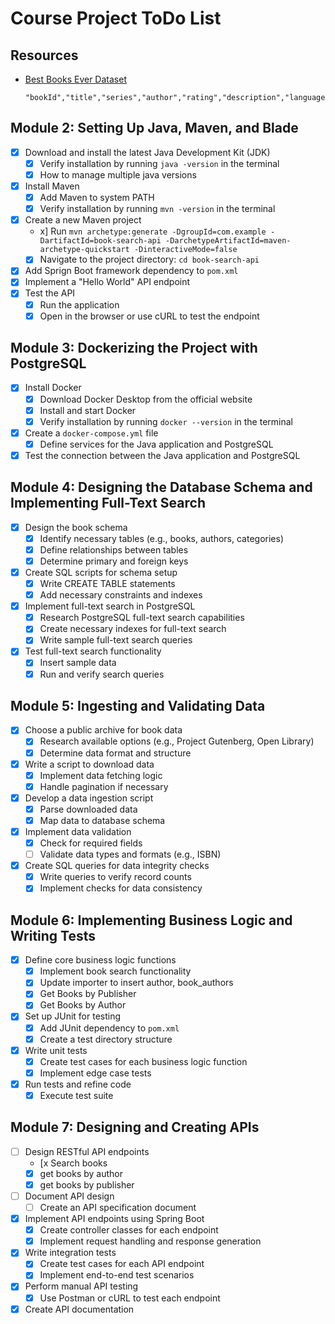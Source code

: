 # Course Project ToDo List

## Resources

- [Best Books Ever Dataset](https://github.com/scostap/goodreads_bbe_dataset/blob/main/Best_Books_Ever_dataset/books_1.Best_Books_Ever.csv)
  ```
  "bookId","title","series","author","rating","description","language","isbn","genres","characters","bookFormat","edition","pages","publisher","publishDate","firstPublishDate","awards","numRatings","ratingsByStars","likedPercent","setting","coverImg","bbeScore","bbeVotes","price"
  ```

## Module 2: Setting Up Java, Maven, and Blade

- [x] Download and install the latest Java Development Kit (JDK)
  - [x] Verify installation by running `java -version` in the terminal
  - [x] How to manage multiple java versions
- [x] Install Maven
  - [x] Add Maven to system PATH
  - [x] Verify installation by running `mvn -version` in the terminal
- [x] Create a new Maven project
  - x] Run `mvn archetype:generate -DgroupId=com.example -DartifactId=book-search-api -DarchetypeArtifactId=maven-archetype-quickstart -DinteractiveMode=false`
  - [x] Navigate to the project directory: `cd book-search-api`
- [x] Add Sprign Boot framework dependency to `pom.xml`
- [x] Implement a "Hello World" API endpoint
- [x] Test the API
  - [x] Run the application
  - [x] Open in the browser or use cURL to test the endpoint

## Module 3: Dockerizing the Project with PostgreSQL

- [x] Install Docker
  - [x] Download Docker Desktop from the official website
  - [x] Install and start Docker
  - [x] Verify installation by running `docker --version` in the terminal
- [x] Create a `docker-compose.yml` file
  - [x] Define services for the Java application and PostgreSQL
- [x] Test the connection between the Java application and PostgreSQL

## Module 4: Designing the Database Schema and Implementing Full-Text Search

- [x] Design the book schema
  - [x] Identify necessary tables (e.g., books, authors, categories)
  - [x] Define relationships between tables
  - [x] Determine primary and foreign keys
- [x] Create SQL scripts for schema setup
  - [x] Write CREATE TABLE statements
  - [x] Add necessary constraints and indexes
- [x] Implement full-text search in PostgreSQL
  - [x] Research PostgreSQL full-text search capabilities
  - [x] Create necessary indexes for full-text search
  - [x] Write sample full-text search queries
- [x] Test full-text search functionality
  - [x] Insert sample data
  - [x] Run and verify search queries

## Module 5: Ingesting and Validating Data

- [x] Choose a public archive for book data
  - [x] Research available options (e.g., Project Gutenberg, Open Library)
  - [x] Determine data format and structure
- [x] Write a script to download data
  - [x] Implement data fetching logic
  - [x] Handle pagination if necessary
- [x] Develop a data ingestion script
  - [x] Parse downloaded data
  - [x] Map data to database schema
- [x] Implement data validation
  - [x] Check for required fields
  - [ ] Validate data types and formats (e.g., ISBN)
- [x] Create SQL queries for data integrity checks
  - [x] Write queries to verify record counts
  - [x] Implement checks for data consistency

## Module 6: Implementing Business Logic and Writing Tests

- [x] Define core business logic functions
  - [x] Implement book search functionality
  - [x] Update importer to insert author, book_authors
  - [x] Get Books by Publisher
  - [x] Get Books by Author
- [x] Set up JUnit for testing
  - [x] Add JUnit dependency to `pom.xml`
  - [x] Create a test directory structure
- [x] Write unit tests
  - [x] Create test cases for each business logic function
  - [x] Implement edge case tests
- [x] Run tests and refine code
  - [x] Execute test suite

## Module 7: Designing and Creating APIs

- [ ] Design RESTful API endpoints
  - [x Search books
  - [x] get books by author
  - [x] get books by publisher
- [ ] Document API design
  - [ ] Create an API specification document
- [x] Implement API endpoints using Spring Boot
  - [x] Create controller classes for each endpoint
  - [x] Implement request handling and response generation
- [x] Write integration tests
  - [x] Create test cases for each API endpoint
  - [x] Implement end-to-end test scenarios
- [x] Perform manual API testing
  - [x] Use Postman or cURL to test each endpoint
- [x] Create API documentation
